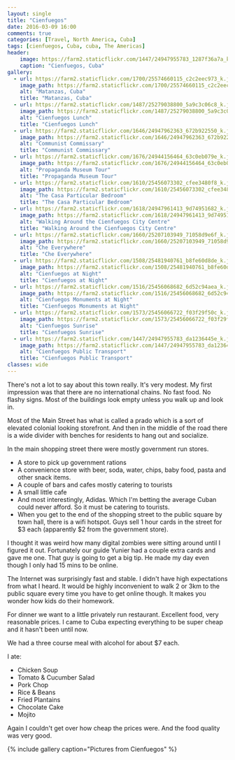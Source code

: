 ```yaml
---
layout: single
title: "Cienfuegos"
date: 2016-03-09 16:00
comments: true
categories: [Travel, North America, Cuba]
tags: [cienfuegos, Cuba, cuba, The Americas]
header:
    image: https://farm2.staticflickr.com/1447/24947955783_1287f36a7a_k.jpg
    caption: "Cienfuegos, Cuba"
gallery:
  - url: https://farm2.staticflickr.com/1700/25574660115_c2c2eec973_k.jpg
    image_path: https://farm2.staticflickr.com/1700/25574660115_c2c2eec973_k.jpg
    alt: "Matanzas⁩, ⁨Cuba⁩"
    title: "Matanzas⁩, ⁨Cuba⁩"
  - url: https://farm2.staticflickr.com/1487/25279038800_5a9c3c06c8_k.jpg
    image_path: https://farm2.staticflickr.com/1487/25279038800_5a9c3c06c8_k.jpg
    alt: "Cienfuegos Lunch"
    title: "Cienfuegos Lunch"
  - url: https://farm2.staticflickr.com/1646/24947962363_672b922550_k.jpg
    image_path: https://farm2.staticflickr.com/1646/24947962363_672b922550_k.jpg
    alt: "Communist Commissary"
    title: "Communist Commissary"
  - url: https://farm2.staticflickr.com/1676/24944156464_63c0eb079e_k.jpg
    image_path: https://farm2.staticflickr.com/1676/24944156464_63c0eb079e_k.jpg
    alt: "Propaganda Museum Tour"
    title: "Propaganda Museum Tour"
  - url: https://farm2.staticflickr.com/1610/25456073302_cfee3480f8_k.jpg
    image_path: https://farm2.staticflickr.com/1610/25456073302_cfee3480f8_k.jpg
    alt: "The Casa Particular Bedroom"
    title: "The Casa Particular Bedroom"
  - url: https://farm2.staticflickr.com/1618/24947961413_9d74951682_k.jpg
    image_path: https://farm2.staticflickr.com/1618/24947961413_9d74951682_k.jpg
    alt: "Walking Around the Cienfuegos City Centre"
    title: "Walking Around the Cienfuegos City Centre"
  - url: https://farm2.staticflickr.com/1660/25207103949_71058d9e6f_k.jpg
    image_path: https://farm2.staticflickr.com/1660/25207103949_71058d9e6f_k.jpg
    alt: "Che Everywhere"
    title: "Che Everywhere"
  - url: https://farm2.staticflickr.com/1508/25481940761_b8fe60d8de_k.jpg
    image_path: https://farm2.staticflickr.com/1508/25481940761_b8fe60d8de_k.jpg
    alt: "Cienfuegos at Night"
    title: "Cienfuegos at Night"
  - url: https://farm2.staticflickr.com/1516/25456068682_6d52c94aea_k.jpg
    image_path: https://farm2.staticflickr.com/1516/25456068682_6d52c94aea_k.jpg
    alt: "Cienfuegos Monuments at Night"
    title: "Cienfuegos Monuments at Night"
  - url: https://farm2.staticflickr.com/1573/25456066722_f03f29f50c_k.jpg
    image_path: https://farm2.staticflickr.com/1573/25456066722_f03f29f50c_k.jpg
    alt: "Cienfuegos Sunrise"
    title: "Cienfuegos Sunrise"
  - url: https://farm2.staticflickr.com/1447/24947955783_da1236445e_k.jpg
    image_path: https://farm2.staticflickr.com/1447/24947955783_da1236445e_k.jpg
    alt: "Cienfuegos Public Transport"
    title: "Cienfuegos Public Transport"  
classes: wide
---
```


There's not a lot to say about this town really. It's very modest. My first impression was that there are no international chains. No fast food. No flashy signs. Most of the buildings look empty unless you walk up and look in.

Most of the Main Street has what is called a prado which is a sort of elevated colonial looking storefront. And then in the middle of the road there is a wide divider with benches for residents to hang out and socialize.

In the main shopping street there were mostly government run stores.
<ul>
	<li>A store to pick up government rations</li>
	<li>A convenience store with beer, soda, water, chips, baby food, pasta and other snack items.</li>
	<li>A couple of bars and cafes mostly catering to tourists</li>
	<li>A small little cafe</li>
	<li>And most interestingly, Adidas. Which I'm betting the average Cuban could never afford. So it must be catering to tourists.</li>
	<li>When you get to the end of the shopping street to the public square by town hall, there is a wifi hotspot. Guys sell 1 hour cards in the street for $3 each (apparently $2 from the government store).</li>
</ul>
I thought it was weird how many digital zombies were sitting around until I figured it out. Fortunately our guide Yunier had a couple extra cards and gave me one. That guy is going to get a big tip. He made my day even though I only had 15 mins to be online.

The Internet was surprisingly fast and stable. I didn't have high expectations from what I heard. It would be highly inconvenient to walk 2 or 3km to the public square every time you have to get online though. It makes you wonder how kids do their homework.

For dinner we want to a little privately run restaurant. Excellent food, very reasonable prices. I came to Cuba expecting everything to be super cheap and it hasn't been until now.

We had a three course meal with alcohol for about $7 each.

I ate:
<ul>
	<li>Chicken Soup</li>
	<li>Tomato &amp; Cucumber Salad</li>
	<li>Pork Chop</li>
	<li>Rice &amp; Beans</li>
	<li>Fried Plantains</li>
	<li>Chocolate Cake</li>
	<li>Mojito</li>
</ul>
Again I couldn't get over how cheap the prices were. And the food quality was very good.

{% include gallery caption="Pictures from Cienfuegos" %}